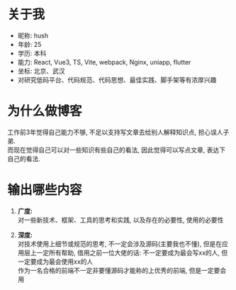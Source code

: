 # 关于我

- 昵称: hush
- 年龄: 25
- 学历: 本科
- 能力: React, Vue3, TS, Vite, webpack, Nginx, uniapp, flutter
- 坐标: 北京、武汉
- 对研究低码平台、代码规范、代码思想、最佳实践、脚手架等有浓厚兴趣

# 为什么做博客

工作前3年觉得自己能力不够, 不足以支持写文章去给别人解释知识点, 担心误人子弟.  
而现在觉得自己可以对一些知识有些自己的看法, 因此觉得可以写点文章, 表达下自己的看法.

# 输出哪些内容

1. **广度:**  
   对一些新技术、框架、工具的思考和实践, 以及存在的必要性, 使用的必要性

2. **深度:**  
   对技术使用上细节或规范的思考, 不一定会涉及源码(主要我也不懂), 但是在应用层上一定所有帮助, 借用之前一位大佬的话: 不一定要成为最会写xx的人, 但一定要成为最会使用xx的人  
   作为一名合格的前端不一定非要懂源码才能称的上优秀的前端, 但是一定要会用
